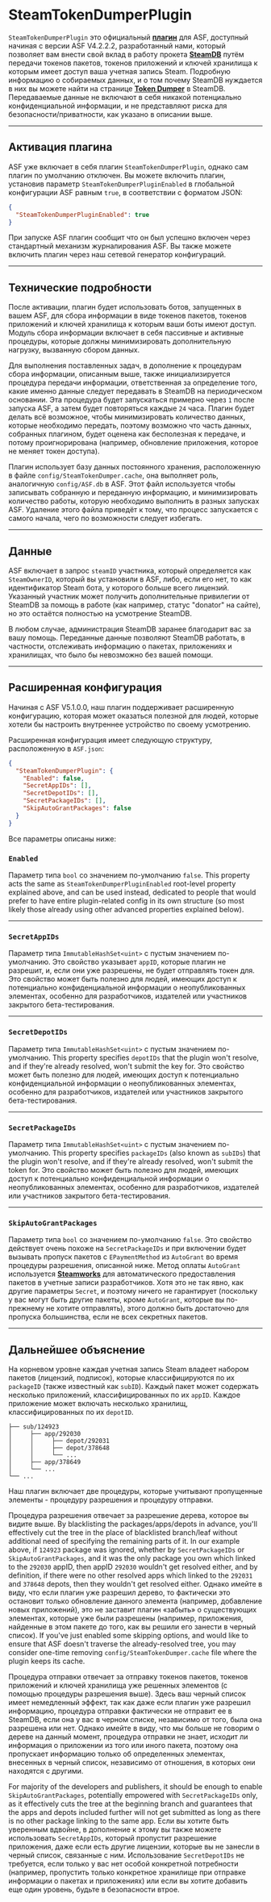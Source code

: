 # SteamTokenDumperPlugin

`SteamTokenDumperPlugin` это официальный **[плагин](https://github.com/JustArchiNET/ArchiSteamFarm/wiki/Plugins-ru-RU)** для ASF, доступный начиная с версии ASF V4.2.2.2, разработанный нами, который позволяет вам внести свой вклад в работу прокета **[SteamDB](https://steamdb.info)** путём передачи токенов пакетов, токенов приложений и ключей хранилища к которым имеет доступ ваша учетная запись Steam. Подробную информацию о собираемых данных, и о том почему SteamDB нуждается в них вы можете найти на странице **[Token Dumper](https://steamdb.info/tokendumper)** в SteamDB. Передаваемые данные не включают в себя никакой потенциально конфиденциальной информации, и не представляют риска для безопасности/приватности, как указано в описании выше.

---

## Активация плагина

ASF уже включает в себя плагин `SteamTokenDumperPlugin`, однако сам плагин по умолчанию отключен. Вы можете включить плагин, установив параметр `SteamTokenDumperPluginEnabled` в глобальной конфигурации ASF равным `true`, в соответствии с форматом JSON:

```json
{
  "SteamTokenDumperPluginEnabled": true
}
```

При запуске ASF плагин сообщит что он был успешно включен через стандартный механизм журналирования ASF. Вы также можете включить плагин через наш cетевой генератор конфигураций.

---

## Технические подробности

После активации, плагин будет использовать ботов, запущенных в вашем ASF, для сбора информации в виде токенов пакетов, токенов приложений и ключей хранилища к которым ваши боты имеют доступ. Модуль сбора информации включает в себя пассивные и активные процедуры, которые должны минимизировать дополнительную нагрузку, вызванную сбором данных.

Для выполнения поставленных задач, в дополнение к процедурам сбора информации, описанным выше, также инициализируется процедура передачи информации, ответственная за определение того, какие именно данные следует передавать в SteamDB на периодическом основании. Эта процедура будет запускаться примерно через `1` после запуска ASF, а затем будет повторяться каждые `24` часа. Плагин будет делать всё возможное, чтобы минимизировать количество данных, которые необходимо передать, поэтому возможно что часть данных, собранных плагином, будет оценена как бесполезная к передаче, и потому проигнорирована (например, обновление приложения, которое не меняет токен доступа).

Плагин использует базу данных постоянного хранения, расположенную в файле `config/SteamTokenDumper.cache`, она выполняет роль, аналогичную `config/ASF.db` в ASF. Этот файл используется чтобы записывать собранную и переданную информацию, и минимизировать количество работы, которую необходимо выполнить в разных запусках ASF. Удаление этого файла приведёт к тому, что процесс запускается с самого начала, чего по возможности следует избегать.

---

## Данные

ASF включает в запрос `steamID` участника, который определяется как `SteamOwnerID`, который вы установили в ASF, либо, если его нет, то как идентификатор Steam бота, у которого больше всего лицензий. Указанный участник может получить дополнительные привилегии от SteamDB за помощь в работе (как например, статус "donator" на сайте), но это остаётся полностью на усмотрение SteamDB.

В любом случае, администрация SteamDB заранее благодарит вас за вашу помощь. Переданные данные позволяют SteamDB работать, в частности, отслеживать информацию о пакетах, приложениях и хранилищах, что было бы невозможно без вашей помощи.

---

## Расширенная конфигурация

Начиная с ASF V5.1.0.0, наш плагин поддерживает расширенную конфигурацию, которая может оказаться полезной для людей, которые хотели бы настроить внутреннее устройство по своему усмотрению.

Расширенная конфигурация имеет следующую структуру, расположенную в `ASF.json`:

```json
{
  "SteamTokenDumperPlugin": {
    "Enabled": false,
    "SecretAppIDs": [],
    "SecretDepotIDs": [],
    "SecretPackageIDs": [],
    "SkipAutoGrantPackages": false
  }
}
```

Все параметры описаны ниже:

### `Enabled`

Параметр типа `bool` со значением по-умолчанию `false`. This property acts the same as `SteamTokenDumperPluginEnabled` root-level property explained above, and can be used instead, dedicated to people that would prefer to have entire plugin-related config in its own structure (so most likely those already using other advanced properties explained below).

---

### `SecretAppIDs`

Параметр типа `ImmutableHashSet<uint>` с пустым значением по-умолчанию. Это свойство указывает `appID`, которые плагин не разрешит, и, если они уже разрешены, не будет отправлять токен для. Это свойство может быть полезно для людей, имеющих доступ к потенциально конфиденциальной информации о неопубликованных элементах, особенно для разработчиков, издателей или участников закрытого бета-тестирования.

---

### `SecretDepotIDs`

Параметр типа `ImmutableHashSet<uint>` с пустым значением по-умолчанию. This property specifies `depotIDs` that the plugin won't resolve, and if they're already resolved, won't submit the key for. Это свойство может быть полезно для людей, имеющих доступ к потенциально конфиденциальной информации о неопубликованных элементах, особенно для разработчиков, издателей или участников закрытого бета-тестирования.

---

### `SecretPackageIDs`

Параметр типа `ImmutableHashSet<uint>` с пустым значением по-умолчанию. This property specifies `packageIDs` (also known as `subIDs`) that the plugin won't resolve, and if they're already resolved, won't submit the token for. Это свойство может быть полезно для людей, имеющих доступ к потенциально конфиденциальной информации о неопубликованных элементах, особенно для разработчиков, издателей или участников закрытого бета-тестирования.

---

### `SkipAutoGrantPackages`

Параметр типа `bool` со значением по-умолчанию `false`. Это свойство действует очень похоже на `SecretPackageIDs` и при включении будет вызывать пропуск пакетов с `EPaymentMethod` из `AutoGrant` во время процедуры разрешения, описанной ниже. Метод оплаты `AutoGrant` используется **[Steamworks](https://partner.steamgames.com)** для автоматического предоставления пакетов в учетные записи разработчиков. Хотя это не так явно, как другие параметры `Secret`, и поэтому ничего не гарантирует (поскольку у вас могут быть другие пакеты, кроме `AutoGrant`, которые вы по-прежнему не хотите отправлять), этого должно быть достаточно для пропуска большинства, если не всех секретных пакетов.

---

## Дальнейшее объяснение

На корневом уровне каждая учетная запись Steam владеет набором пакетов (лицензий, подписок), которые классифицируются по их `packageID` (также известный как `subID`). Каждый пакет может содержать несколько приложений, классифицированных по их `appID`. Каждое приложение может включать несколько хранилищ, классифицированных по их `depotID`.

```text
├── sub/124923
│     ├── app/292030
│     │     ├── depot/292031
│     │     ├── depot/378648
│     │     └── ...
│     ├── app/378649
│     └── ...
└── ...
```

Наш плагин включает две процедуры, которые учитывают пропущенные элементы - процедуру разрешения и процедуру отправки.

Процедура разрешения отвечает за разрешение дерева, которое вы видите выше. By blacklisting the packages/apps/depots in advance, you'll effectively cut the tree in the place of blacklisted branch/leaf without additional need of specifying the remaining parts of it. In our example above, if `124923` package was ignored, whether by `SecretPackageIDs` or `SkipAutoGrantPackages`, and it was the only package you own which linked to the `292030` appID, then appID `292030` wouldn't get resolved either, and by definition, if there were no other resolved apps which linked to the `292031` and `378648` depots, then they wouldn't get resolved either. Однако имейте в виду, что если плагин уже разрешил дерево, то фактически это остановит только обновление данного элемента (например, добавление новых приложений), это не заставит плагин «забыть» о существующих элементах, которые уже были разрешены (например, приложения, найденные в этом пакете до того, как вы решили его занести в черный список). If you've just enabled some skipping options, and would like to ensure that ASF doesn't traverse the already-resolved tree, you may consider one-time removing `config/SteamTokenDumper.cache` file where the plugin keeps its cache.

Процедура отправки отвечает за отправку токенов пакетов, токенов приложений и ключей хранилища уже решенных элементов (с помощью процедуры разрешения выше). Здесь ваш черный список имеет немедленный эффект, так как даже если плагин уже разрешил информацию, процедура отправки фактически не отправит ее в SteamDB, если она у вас в черном списке, независимо от того, была она разрешена или нет. Однако имейте в виду, что мы больше не говорим о дереве на данный момент, процедура отправки не знает, исходит ли информация о приложении из того или иного пакета, поэтому она пропускает информацию только об определенных элементах, внесенных в черный список, независимо от отношения, в которых они находятся с другими.

For majority of the developers and publishers, it should be enough to enable `SkipAutoGrantPackages`, potentially empowered with `SecretPackageIDs` only, as it effectively cuts the tree at the beginning branch and guarantees that the apps and depots included further will not get submitted as long as there is no other package linking to the same app. Если вы хотите быть уверенным вдвойне, в дополнение к этому вы также можете использовать `SecretAppIDs`, который пропустит разрешение приложения, даже если есть другие лицензии, которые вы не занесли в черный список, связанные с ним. Использование `SecretDepotIDs` не требуется, если только у вас нет особой конкретной потребности (например, пропустить только конкретное хранилище при отправке информации о пакетах и приложениях) или если вы хотите добавить еще один уровень, будьте в безопасности втрое.